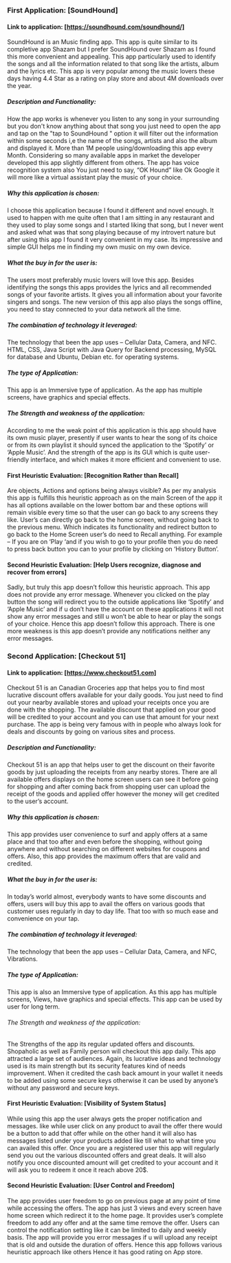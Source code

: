 ### First Application: [SoundHound]

#### Link to application: [https://soundhound.com/soundhound/]

SoundHound is an Music finding app. This app is quite similar to its completive app Shazam but I prefer SoundHound over Shazam as I found this more convenient and appealing. This app particularly used to identify the songs and all the information related to that song like the artists, album and the lyrics etc. This app is very popular among the music lovers these days having 4.4 Star as a rating on play store and about 4M downloads over the year.

##### Description and Functionality:

How the app works is whenever you listen to any song in your surrounding but you don't know anything about that song you just need to open the app and tap on the "tap to SoundHound " option it will filter out the information within some seconds i,e the name of the songs, artists and also the album and displayed it. More than 1M people using/downloading this app every Month. Considering so many available apps in market the developer developed this app slightly different from others. The app has voice recognition system also You just need to say, “OK Hound” like Ok Google it will more like a virtual assistant play the music of your choice.

##### Why this application is chosen:
I choose this application because I found it different and novel enough. It used to happen with me quite often that I am sitting in any restaurant and they used to play some songs and I started liking that song, but I never went and asked what was that song playing because of my introvert nature but after using this app I found it very convenient in my case. Its impressive and simple GUI helps me in finding my own music on my own device.

##### What the buy in for the user is:
The users most preferably music lovers will love this app. Besides identifying the songs this apps provides the lyrics and all recommended songs of your favorite artists. It gives you all information about your favorite singers and songs.  The new version of this app also plays the songs offline, you need to stay connected to your data network all the time.

##### The combination of technology it leveraged:
The technology that been the app uses –
Cellular Data, Camera, and NFC.
HTML, CSS, Java Script with Java Query for Backend processing, MySQL for database and Ubuntu, Debian etc. for operating systems.

##### The type of Application:
This app is an Immersive type of application. As the app has multiple screens, have graphics and special effects.

 ##### The Strength and weakness of the application:

According to me the weak point of this application is this app should have its own music player, presently if user wants to hear the song of its choice or from its own playlist it should synced the application to the ‘Spotify’ or ‘Apple Music’.
And the strength of the app is its GUI which is quite user-friendly interface, and which makes it more efficient and convenient to use.

#### First Heuristic Evaluation: [Recognition Rather than Recall]

Are objects, Actions and options being always visible?
As per my analysis this app is fulfills this heuristic approach as on the main Screen of the app it has all options available on the lower bottom bar and these options will remain visible every time so that the user can go back to any screens they like.
 User’s can directly go back to the home screen, without going back to the previous menu.
Which indicates its functionality and redirect button to go back to the Home Screen user’s do need to Recall anything.
For example – If you are on ‘Play ‘and if you wish to go to your profile then you do need to press back button you can to your profile by clicking on ‘History Button’.



#### Second Heuristic Evaluation: [Help Users recognize, diagnose and recover from errors]
Sadly, but truly this app doesn’t follow this heuristic approach. This app does not provide any error message. Whenever you clicked on the play button the song will redirect you to the outside applications like ‘Spotify’ and ‘Apple Music’ and if u don’t have the account on these applications it will not show any error messages and still u won’t be able to hear or play the songs of your choice.
Hence this app doesn’t follow this approach. There is one more weakness is this app doesn’t provide any notifications neither any error messages.

###  Second Application: [Checkout 51]

#### Link to application: [https://www.checkout51.com]

Checkout 51 is an Canadian Groceries app that helps you to find most lucrative discount offers available for your daily goods. You just need to find out your nearby available stores and upload your receipts once you are done with the shopping.
The available discount that applied on your good will be credited to your account and you can use that amount for your next purchase. The app is being very famous with in people who always look for deals and discounts by going on various sites and process.

##### Description and Functionality:

Checkout 51 is an app that helps user to get the discount on their favorite goods by just uploading the receipts from any nearby stores. There are all available offers displays on the home screen users can see it before going for shopping and after coming back from shopping user can upload the receipt of the goods and applied offer however the money will get credited to the user’s account.

##### Why this application is chosen:
This app provides user convenience to surf and apply offers at a same place and that too after and even before the shopping, without going anywhere and without searching on different websites for coupons and offers. Also, this app provides the maximum offers that are valid and credited.

##### What the buy in for the user is:
In today’s world almost, everybody wants to have some discounts and offers, users will buy this app to avail the offers on various goods that customer uses regularly in day to day life. That too with so much ease and convenience on your tap.

##### The combination of technology it leveraged:
The technology that been the app uses –
Cellular Data, Camera, and NFC, Vibrations.

##### The type of Application:
This app is also an Immersive type of application. As this app has multiple screens, Views, have graphics and special effects.
This app can be used by user for long term.


###### The Strength and weakness of the application:
The Strengths of the app its regular updated offers and discounts. Shopaholic as well as Family person will checkout this app daily. This app attracted a large set of audiences. Again, its lucrative ideas and technology used is its main strength but its security features kind of needs improvement. When it credited the cash back amount in your wallet it needs to be added using some secure keys otherwise it can be used by anyone’s without any password and secure keys.

#### First Heuristic Evaluation: [Visibility of System Status]

While using this app the user always gets the proper notification and messages. like while user click on any product to avail the offer there would be a button to add that offer while on the other hand it will also has messages listed under your products added like till what to what time you can availed this offer.
Once you are a registered user this app will regularly send you out the various discounted offers and great deals. It will also notify you once discounted amount will get credited to your account and it will ask you to redeem it once it reach above 20$.

#### Second Heuristic Evaluation: [User Control and Freedom]
The app provides user freedom to go on previous page at any point of time while accessing the offers. The app has just 3 views and every screen have home screen which redirect it to the home page.
It provides user’s complete freedom to add any offer and at the same time remove the offer. Users can control the notification setting like it can be limited to daily and weekly basis. The app will provide you error messages if u will upload any receipt that is old and outside the duration of offers. Hence this app follows various heuristic approach like others Hence it has good rating on App store.
